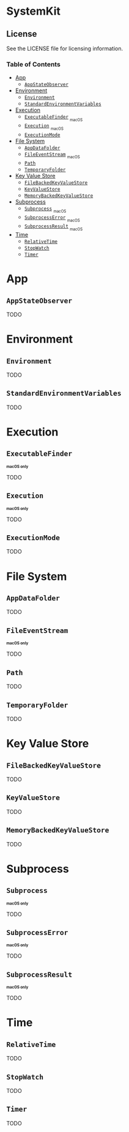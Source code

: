 
# SystemKit

## License

See the LICENSE file for licensing information.

### Table of Contents

- [App](#app)
    - [`AppStateObserver`](#appstateobserver)
- [Environment](#environment)
    - [`Environment`](#environment-1)
    - [`StandardEnvironmentVariables`](#standardenvironmentvariables)
- [Execution](#execution)
    - [`ExecutableFinder`](#executablefinder) <sub><sub>macOS</sub></sub>
    - [`Execution`](#execution-1) <sub><sub>macOS</sub></sub>
    - [`ExecutionMode`](#executionmode)
- [File System](#file-system)
    - [`AppDataFolder`](#appdatafolder)
    - [`FileEventStream`](#fileeventstream) <sub><sub>macOS</sub></sub>
    - [`Path`](#path)
    - [`TemporaryFolder`](#temporaryfolder)
- [Key Value Store](#key-value-store)
    - [`FileBackedKeyValueStore`](#filebackedkeyvaluestore)
    - [`KeyValueStore`](#keyvaluestore)
    - [`MemoryBackedKeyValueStore`](#memorybackedkeyvaluestore)
- [Subprocess](#subprocess)
    - [`Subprocess`](#subprocess) <sub><sub>macOS</sub></sub>
    - [`SubprocessError`](#subprocesserror) <sub><sub>macOS</sub></sub>
    - [`SubprocessResult`](#subprocessresult) <sub><sub>macOS</sub></sub>
- [Time](#time)
    - [`RelativeTime`](#relativetime)
    - [`StopWatch`](#stopwatch)
    - [`Timer`](#timer)

# App

## `AppStateObserver`

TODO

# Environment

## `Environment`

TODO

## `StandardEnvironmentVariables`

TODO

# Execution

## `ExecutableFinder`

<sup><sup>**macOS only**<sup></sup>

TODO

## `Execution`

<sup><sup>**macOS only**<sup></sup>

TODO

## `ExecutionMode`

TODO

# File System

## `AppDataFolder`

TODO

## `FileEventStream`

<sup><sup>**macOS only**<sup></sup>

TODO

## `Path`

TODO

## `TemporaryFolder`

TODO

# Key Value Store

## `FileBackedKeyValueStore`

TODO

## `KeyValueStore`

TODO

## `MemoryBackedKeyValueStore`

TODO

# Subprocess

## `Subprocess`

<sup><sup>**macOS only**<sup></sup>

TODO

## `SubprocessError`

<sup><sup>**macOS only**<sup></sup>

TODO

## `SubprocessResult`

<sup><sup>**macOS only**<sup></sup>

TODO

# Time

## `RelativeTime`

TODO

## `StopWatch`

TODO

## `Timer`

TODO

